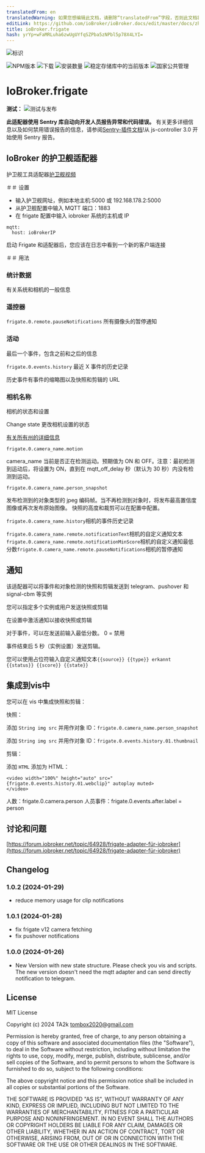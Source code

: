 ```yaml
---
translatedFrom: en
translatedWarning: 如果您想编辑此文档，请删除“translatedFrom”字段，否则此文档将再次自动翻译
editLink: https://github.com/ioBroker/ioBroker.docs/edit/master/docs/zh-cn/adapterref/iobroker.frigate/README.md
title: ioBroker.frigate
hash: yrYp+wFaMRLuha6zwUgUYfqSZPba5zNPbl5p78X4LYI=
---
```

![标识](../../../en/adapterref/iobroker.frigate/admin/frigate.png)

![NPM版本](https://img.shields.io/npm/v/iobroker.frigate.svg)
![下载](https://img.shields.io/npm/dm/iobroker.frigate.svg)
![安装数量](https://iobroker.live/badges/frigate-installed.svg)
![稳定存储库中的当前版本](https://iobroker.live/badges/frigate-stable.svg)
![国家公共管理](https://nodei.co/npm/iobroker.frigate.png?downloads=true)

# IoBroker.frigate
**测试：** ![测试与发布](https://github.com/iobroker-community-adapters/ioBroker.frigate/workflows/Test%20and%20Release/badge.svg)

**此适配器使用 Sentry 库自动向开发人员报告异常和代码错误。** 有关更多详细信息以及如何禁用错误报告的信息，请参阅[Sentry-插件文档](https://github.com/ioBroker/plugin-sentry#plugin-sentry)!从 js-controller 3.0 开始使用 Sentry 报告。

## IoBroker 的护卫舰适配器
护卫舰工具适配器[护卫舰视频](https://frigate.video/)

＃＃ 设置
- 输入护卫舰网址，例如本地主机:5000 或 192.168.178.2:5000
- 从护卫舰配置中输入 MQTT 端口：1883
- 在 frigate 配置中输入 iobroker 系统的主机或 IP

```
mqtt:
  host: ioBrokerIP
```

  启动 Frigate 和适配器后，您应该在日志中看到一个新的客户端连接

＃＃ 用法
### 统计数据
有关系统和相机的一般信息

### 遥控器
`frigate.0.remote.pauseNotifications` 所有摄像头的暂停通知

### 活动
最后一个事件，包含之前和之后的信息

`frigate.0.events.history` 最近 X 事件的历史记录

历史事件有事件的缩略图以及快照和剪辑的 URL

### 相机名称
相机的状态和设置

Change state 更改相机设置的状态

[有关所有州的详细信息](https://docs.frigate.video/integrations/mqtt/)

`frigate.0.camera_name.motion`

camera_name 当前是否正在检测运动。预期值为 ON 和 OFF。注意：最初检测到运动后，将设置为 ON，直到在 mqtt_off_delay 秒（默认为 30 秒）内没有检测到运动。

`frigate.0.camera_name.person_snapshot`

发布检测到的对象类型的 jpeg 编码帧。当不再检测到对象时，将发布最高置信度图像或再次发布原始图像。
快照的高度和裁剪可以在配置中配置。

`frigate.0.camera_name.history`相机的事件历史记录

`frigate.0.camera_name.remote.notificationText`相机的自定义通知文本`frigate.0.camera_name.remote.notificationMinScore`相机的自定义通知最低分数`frigate.0.camera_name.remote.pauseNotifications`相机的暂停通知

## 通知
该适配器可以将事件和对象检测的快照和剪辑发送到 telegram、pushover 和 signal-cbm 等实例

您可以指定多个实例或用户发送快照或剪辑

在设置中激活通知以接收快照或剪辑

对于事件，可以在发送前输入最低分数。 0 = 禁用

事件结束后 5 秒（实例设置）发送剪辑。

您可以使用占位符输入自定义通知文本`{{source}} {{type}} erkannt {{status}} {{score}} {{state}}`

## 集成到vis中
您可以在 vis 中集成快照和剪辑：

快照：

添加 `String img src` 并用作对象 ID：`frigate.0.camera_name.person_snapshot`

添加 `String img src` 并用作对象 ID：`frigate.0.events.history.01.thumbnail`

剪辑：

添加 `HTML` 添加为 HTML：

```
<video width="100%" height="auto" src="{frigate.0.events.history.01.webclip}" autoplay muted>
</video>
```

人数：frigate.0.camera.person 人员事件：frigate.0.events.after.label = person

## 讨论和问题
[https://forum.iobroker.net/topic/64928/frigate-adapter-für-iobroker](https://forum.iobroker.net/topic/64928/frigate-adapter-für-iobroker)

## Changelog

<!--
    Placeholder for the next version (at the beginning of the line):
    ### **WORK IN PROGRESS**
-->

### 1.0.2 (2024-01-29)

- reduce memory usage for clip notifications

### 1.0.1 (2024-01-28)

- fix frigate v12 camera fetching
- fix pushover notifications

### 1.0.0 (2024-01-26)

- New Version with new state structure. Please check you vis and scripts. The new version doesn't need the mqtt adapter and can send directly notification to telegram.

## License

MIT License

Copyright (c) 2024 TA2k <tombox2020@gmail.com>

Permission is hereby granted, free of charge, to any person obtaining a copy
of this software and associated documentation files (the "Software"), to deal
in the Software without restriction, including without limitation the rights
to use, copy, modify, merge, publish, distribute, sublicense, and/or sell
copies of the Software, and to permit persons to whom the Software is
furnished to do so, subject to the following conditions:

The above copyright notice and this permission notice shall be included in all
copies or substantial portions of the Software.

THE SOFTWARE IS PROVIDED "AS IS", WITHOUT WARRANTY OF ANY KIND, EXPRESS OR
IMPLIED, INCLUDING BUT NOT LIMITED TO THE WARRANTIES OF MERCHANTABILITY,
FITNESS FOR A PARTICULAR PURPOSE AND NONINFRINGEMENT. IN NO EVENT SHALL THE
AUTHORS OR COPYRIGHT HOLDERS BE LIABLE FOR ANY CLAIM, DAMAGES OR OTHER
LIABILITY, WHETHER IN AN ACTION OF CONTRACT, TORT OR OTHERWISE, ARISING FROM,
OUT OF OR IN CONNECTION WITH THE SOFTWARE OR THE USE OR OTHER DEALINGS IN THE
SOFTWARE.
